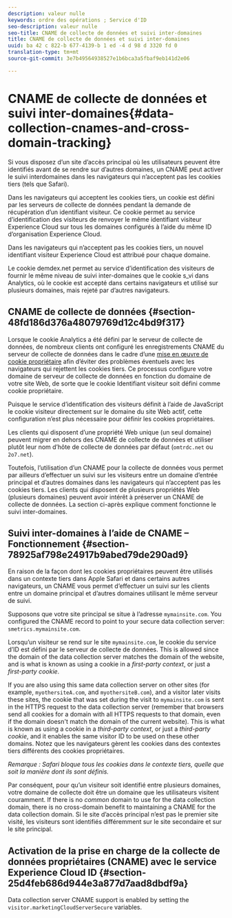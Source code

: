 ```yaml
---
description: valeur nulle
keywords: ordre des opérations ; Service d'ID
seo-description: valeur nulle
seo-title: CNAME de collecte de données et suivi inter-domaines
title: CNAME de collecte de données et suivi inter-domaines
uuid: ba 42 c 822-b 677-4139-b 1 ed -4 d 98 d 3320 fd 0
translation-type: tm+mt
source-git-commit: 3e7b49564938527e1b6bca3a5fbaf9eb141d2e06

---
```



# CNAME de collecte de données et suivi inter-domaines{#data-collection-cnames-and-cross-domain-tracking}

Si vous disposez d’un site d’accès principal où les utilisateurs peuvent être identifiés avant de se rendre sur d’autres domaines, un CNAME peut activer le suivi interdomaines dans les navigateurs qui n’acceptent pas les cookies tiers (tels que Safari).

Dans les navigateurs qui acceptent les cookies tiers, un cookie est défini par les serveurs de collecte de données pendant la demande de récupération d’un identifiant visiteur. Ce cookie permet au service d’identification des visiteurs de renvoyer le même identifiant visiteur Experience Cloud sur tous les domaines configurés à l’aide du même ID d’organisation Experience Cloud.

Dans les navigateurs qui n’acceptent pas les cookies tiers, un nouvel identifiant visiteur Experience Cloud est attribué pour chaque domaine.

Le cookie demdex.net permet au service d’identification des visiteurs de fournir le même niveau de suivi inter-domaines que le cookie s_vi dans Analytics, où le cookie est accepté dans certains navigateurs et utilisé sur plusieurs domaines, mais rejeté par d’autres navigateurs.

## CNAME de collecte de données {#section-48fd186d376a48079769d12c4bd9f317}

Lorsque le cookie Analytics a été défini par le serveur de collecte de données, de nombreux clients ont configuré les enregistrements CNAME du serveur de collecte de données dans le cadre d’une [mise en œuvre de cookie propriétaire](https://marketing.adobe.com/resources/help/en_US/whitepapers/first_party_cookies/) afin d’éviter des problèmes éventuels avec les navigateurs qui rejettent les cookies tiers. Ce processus configure votre domaine de serveur de collecte de données en fonction du domaine de votre site Web, de sorte que le cookie Identifiant visiteur soit défini comme cookie propriétaire.

Puisque le service d’identification des visiteurs définit à l’aide de JavaScript le cookie visiteur directement sur le domaine du site Web actif, cette configuration n’est plus nécessaire pour définir les cookies propriétaires.

Les clients qui disposent d’une propriété Web unique (un seul domaine) peuvent migrer en dehors des CNAME de collecte de données et utiliser plutôt leur nom d’hôte de collecte de données par défaut (`omtrdc.net` ou `2o7.net`).

Toutefois, l’utilisation d’un CNAME pour la collecte de données vous permet par ailleurs d’effectuer un suivi sur les visiteurs entre un domaine d’entrée principal et d’autres domaines dans les navigateurs qui n’acceptent pas les cookies tiers. Les clients qui disposent de plusieurs propriétés Web (plusieurs domaines) peuvent avoir intérêt à préserver un CNAME de collecte de données. La section ci-après explique comment fonctionne le suivi inter-domaines.

## Suivi inter-domaines à l’aide de CNAME – Fonctionnement {#section-78925af798e24917b9abed79de290ad9}

En raison de la façon dont les cookies propriétaires peuvent être utilisés dans un contexte tiers dans Apple Safari et dans certains autres navigateurs, un CNAME vous permet d’effectuer un suivi sur les clients entre un domaine principal et d’autres domaines utilisant le même serveur de suivi.

Supposons que votre site principal se situe à l’adresse `mymainsite.com`. You configured the CNAME record to point to your secure data collection server: `smetrics.mymainsite.com`.

Lorsqu’un visiteur se rend sur le site `mymainsite.com`, le cookie du service d’ID est défini par le serveur de collecte de données. This is allowed since the domain of the data collection server matches the domain of the website, and is what is known as using a cookie in a *first-party context*, or just a *first-party cookie*.

If you are also using this same data collection server on other sites (for example, `myothersiteA.com`, and `myothersiteB.com`), and a visitor later visits these sites, the cookie that was set during the visit to `mymainsite.com` is sent in the HTTPS request to the data collection server (remember that browsers send all cookies for a domain with all HTTPS requests to that domain, even if the domain doesn&#39;t match the domain of the current website). This is what is known as using a cookie in a *third-party context*, or just a *third-party cookie*, and it enables the same visitor ID to be used on these other domains. Notez que les navigateurs gèrent les cookies dans des contextes tiers différents des cookies propriétaires.

*Remarque : Safari bloque tous les cookies dans le contexte tiers, quelle que soit la manière dont ils sont définis.*

Par conséquent, pour qu’un visiteur soit identifié entre plusieurs domaines, votre domaine de collecte doit être un domaine que les utilisateurs visitent couramment. If there is no *common* domain to use for the data collection domain, there is no cross-domain benefit to maintaining a CNAME for the data collection domain. Si le site d’accès principal n’est pas le premier site visité, les visiteurs sont identifiés différemment sur le site secondaire et sur le site principal.

## Activation de la prise en charge de la collecte de données propriétaires (CNAME) avec le service Experience Cloud ID {#section-25d4feb686d944e3a877d7aad8dbdf9a}

Data collection server CNAME support is enabled by setting the `visitor.marketingCloudServerSecure` variables.
